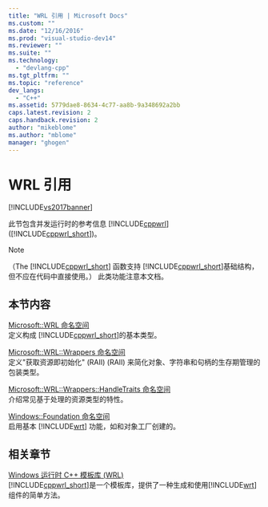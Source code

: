 ```yaml
---
title: "WRL 引用 | Microsoft Docs"
ms.custom: ""
ms.date: "12/16/2016"
ms.prod: "visual-studio-dev14"
ms.reviewer: ""
ms.suite: ""
ms.technology: 
  - "devlang-cpp"
ms.tgt_pltfrm: ""
ms.topic: "reference"
dev_langs: 
  - "C++"
ms.assetid: 5779dae8-8634-4c77-aa8b-9a348692a2bb
caps.latest.revision: 2
caps.handback.revision: 2
author: "mikeblome"
ms.author: "mblome"
manager: "ghogen"
---
```

# WRL 引用
[!INCLUDE[vs2017banner](../assembler/inline/includes/vs2017banner.md)]

此节包含并发运行时的参考信息 [!INCLUDE[cppwrl](../windows/includes/cppwrl_md.md)] \([!INCLUDE[cppwrl_short](../windows/includes/cppwrl_short_md.md)]\)。  
  
> [!NOTE]
>  （The [!INCLUDE[cppwrl_short](../windows/includes/cppwrl_short_md.md)] 函数支持 [!INCLUDE[cppwrl_short](../windows/includes/cppwrl_short_md.md)]基础结构，但不应在代码中直接使用。）  此类功能注意本文档。  
  
## 本节内容  
 [Microsoft::WRL 命名空间](../windows/microsoft-wrl-namespace.md)  
 定义构成 [!INCLUDE[cppwrl_short](../windows/includes/cppwrl_short_md.md)]的基本类型。  
  
 [Microsoft::WRL::Wrappers 命名空间](../windows/microsoft-wrl-wrappers-namespace.md)  
 定义"获取资源即初始化" \(RAII\) \(RAII\) 来简化对象、字符串和句柄的生存期管理的包装类型。  
  
 [Microsoft::WRL::Wrappers::HandleTraits 命名空间](../windows/microsoft-wrl-wrappers-handletraits-namespace.md)  
 介绍常见基于处理的资源类型的特性。  
  
 [Windows::Foundation 命名空间](../windows/windows-foundation-namespace.md)  
 启用基本 [!INCLUDE[wrt](../atl/reference/includes/wrt_md.md)] 功能，如和对象工厂创建的。  
  
## 相关章节  
 [Windows 运行时 C\+\+ 模板库 \(WRL\)](../windows/windows-runtime-cpp-template-library-wrl.md)  
 [!INCLUDE[cppwrl_short](../windows/includes/cppwrl_short_md.md)]是一个模板库，提供了一种生成和使用[!INCLUDE[wrt](../atl/reference/includes/wrt_md.md)]组件的简单方法。